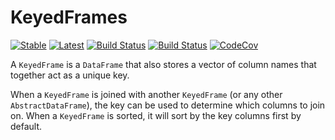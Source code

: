 # KeyedFrames

[![Stable](https://img.shields.io/badge/docs-stable-blue.svg)](https://invenia.github.io/KeyedFrames.jl/stable)
[![Latest](https://img.shields.io/badge/docs-latest-blue.svg)](https://invenia.github.io/KeyedFrames.jl/latest)
[![Build Status](https://travis-ci.org/invenia/KeyedFrames.jl.svg?branch=master)](https://travis-ci.org/invenia/KeyedFrames.jl)
[![Build Status](https://ci.appveyor.com/api/projects/status/github/invenia/KeyedFrames.jl?svg=true)](https://ci.appveyor.com/project/invenia/KeyedFrames-jl)
[![CodeCov](https://codecov.io/gh/invenia/KeyedFrames.jl/branch/master/graph/badge.svg)](https://codecov.io/gh/invenia/KeyedFrames.jl)

A `KeyedFrame` is a `DataFrame` that also stores a vector of column names that together act
as a unique key.

When a `KeyedFrame` is joined with another `KeyedFrame` (or any other `AbstractDataFrame`),
the key can be used to determine which columns to join on. When a `KeyedFrame` is sorted, it
will sort by the key columns first by default.

